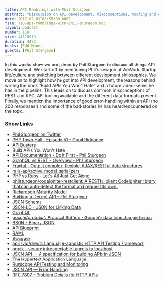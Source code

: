 ```yaml
---
title: API Ramblings with Phil Sturgeon
abstract: "Discussion on API development, misconceptions, tooling and error-handling"
date: 2017-02-01T08:55:00.000Z
file: 118-api-ramblings-with-phil-sturgeon.mp3
layout: podcast
number: 118
size: 44316919
duration: 4453
hosts: [Edd Mann]
guests: [Phil Sturgeon]
---
```


In this weeks show we are joined by Phil Sturgeon to discuss all things API development.
We start off by mentioning Phil's new job at WeWork, Startup life/culture and switching between different development philosophies.
We move on to highlight how he got into API development, the reasons behind writing the book "Build APIs You Won't Hate" and a future video-series he has in the pipeline.
This leads on to discuss common misconceptions of REST and RPC, API tooling available and the different data-formats present.
Finally, we mention the importance of good error-handling within an API (no 200 responses!) and some of the bad-stories he has heard/encountered on the topic.

### Show Links

- [Phil Sturgeon on Twitter](https://twitter.com/philsturgeon)
- [PHP Town Hall - Episode 51 - Good Riddance](https://phptownhall.com/episode-51-good-riddance/)
- [API Busters](http://apibusters.com/)
- [Build APIs You Won't Hate](https://apisyouwonthate.com/)
- [API Documentation - Do it First - Phil Sturgeon](https://philsturgeon.uk/api/2016/11/22/apis-documentation-first/)
- [GraphQL vs REST - Overview - Phil Sturgeon](https://philsturgeon.uk/api/2017/01/24/graphql-vs-rest-overview/)
- [Fractal - Output complex, flexible, AJAX/RESTful data structures](http://fractal.thephpleague.com/)
- [rails-api/active_model_serializers](https://github.com/rails-api/active_model_serializers)
- [PHP vs Ruby - Let's All Just Get Along](https://www.sitepoint.com/php-vs-ruby-lets-all-just-get-along/)
- [philsturgeon/codeigniter-restclient: A RESTful client CodeIgniter library that can auto-detect the format and request its own.](https://github.com/philsturgeon/codeigniter-restclient)
- [Richardson Maturity Model](https://martinfowler.com/articles/richardsonMaturityModel.html)
- [Building a Decent API - Phil Sturgeon](https://philsturgeon.uk/api/2013/07/12/building-a-decent-api/)
- [JSON Schema](http://json-schema.org/)
- [JSON-LD - JSON for Linking Data](http://json-ld.org/)
- [GraphQL](http://graphql.org/learn/)
- [google/protobuf: Protocol Buffers - Google's data interchange format](https://github.com/google/protobuf)
- [BSON - Binary JSON](http://bsonspec.org/)
- [API Blueprint](https://apiblueprint.org/)
- [RAML](http://raml.org/)
- [Swagger](http://swagger.io/)
- [apiaryio/dredd: Language-agnostic HTTP API Testing Framework](https://github.com/apiaryio/dredd)
- [ngrok - secure introspectable tunnels to localhost](https://ngrok.com/)
- [JSON API — A specification for building APIs in JSON](http://jsonapi.org/)
- [The Hypertext Application Language](http://stateless.co/hal_specification.html)
- [Runscope API Testing and Monitoring](https://www.runscope.com/)
- [JSON API — Error Handling](http://jsonapi.org/format/#errors)
- [RFC 7807 - Problem Details for HTTP APIs](https://tools.ietf.org/html/rfc7807)
